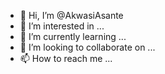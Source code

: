 - 👋 Hi, I’m @AkwasiAsante
- 👀 I’m interested in ...
- 🌱 I’m currently learning ...
- 💞️ I’m looking to collaborate on ...
- 📫 How to reach me ...

<!---
AkwasiAsante/AkwasiAsante is a ✨ special ✨ repository because its `README.md` (this file) appears on your GitHub profile.
You can click the Preview link to take a look at your changes.
--->
